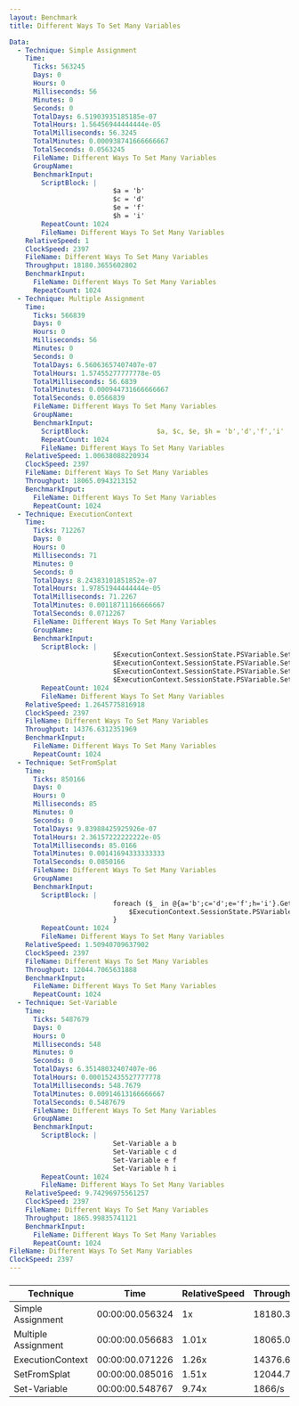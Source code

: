 ```yaml
---
layout: Benchmark
title: Different Ways To Set Many Variables

Data: 
  - Technique: Simple Assignment
    Time: 
      Ticks: 563245
      Days: 0
      Hours: 0
      Milliseconds: 56
      Minutes: 0
      Seconds: 0
      TotalDays: 6.51903935185185e-07
      TotalHours: 1.56456944444444e-05
      TotalMilliseconds: 56.3245
      TotalMinutes: 0.000938741666666667
      TotalSeconds: 0.0563245
      FileName: Different Ways To Set Many Variables
      GroupName: 
      BenchmarkInput: 
        ScriptBlock: |
                          $a = 'b'
                          $c = 'd'
                          $e = 'f'
                          $h = 'i'
        RepeatCount: 1024
        FileName: Different Ways To Set Many Variables
    RelativeSpeed: 1
    ClockSpeed: 2397
    FileName: Different Ways To Set Many Variables
    Throughput: 18180.3655602802
    BenchmarkInput: 
      FileName: Different Ways To Set Many Variables
      RepeatCount: 1024
  - Technique: Multiple Assignment
    Time: 
      Ticks: 566839
      Days: 0
      Hours: 0
      Milliseconds: 56
      Minutes: 0
      Seconds: 0
      TotalDays: 6.56063657407407e-07
      TotalHours: 1.57455277777778e-05
      TotalMilliseconds: 56.6839
      TotalMinutes: 0.000944731666666667
      TotalSeconds: 0.0566839
      FileName: Different Ways To Set Many Variables
      GroupName: 
      BenchmarkInput: 
        ScriptBlock:                 $a, $c, $e, $h = 'b','d','f','i'
        RepeatCount: 1024
        FileName: Different Ways To Set Many Variables
    RelativeSpeed: 1.00638088220934
    ClockSpeed: 2397
    FileName: Different Ways To Set Many Variables
    Throughput: 18065.0943213152
    BenchmarkInput: 
      FileName: Different Ways To Set Many Variables
      RepeatCount: 1024
  - Technique: ExecutionContext
    Time: 
      Ticks: 712267
      Days: 0
      Hours: 0
      Milliseconds: 71
      Minutes: 0
      Seconds: 0
      TotalDays: 8.24383101851852e-07
      TotalHours: 1.97851944444444e-05
      TotalMilliseconds: 71.2267
      TotalMinutes: 0.00118711166666667
      TotalSeconds: 0.0712267
      FileName: Different Ways To Set Many Variables
      GroupName: 
      BenchmarkInput: 
        ScriptBlock: |
                          $ExecutionContext.SessionState.PSVariable.Set('a', 'b')
                          $ExecutionContext.SessionState.PSVariable.Set('c', 'd')
                          $ExecutionContext.SessionState.PSVariable.Set('e', 'f')
                          $ExecutionContext.SessionState.PSVariable.Set('h', 'i')
        RepeatCount: 1024
        FileName: Different Ways To Set Many Variables
    RelativeSpeed: 1.2645775816918
    ClockSpeed: 2397
    FileName: Different Ways To Set Many Variables
    Throughput: 14376.6312351969
    BenchmarkInput: 
      FileName: Different Ways To Set Many Variables
      RepeatCount: 1024
  - Technique: SetFromSplat
    Time: 
      Ticks: 850166
      Days: 0
      Hours: 0
      Milliseconds: 85
      Minutes: 0
      Seconds: 0
      TotalDays: 9.83988425925926e-07
      TotalHours: 2.36157222222222e-05
      TotalMilliseconds: 85.0166
      TotalMinutes: 0.00141694333333333
      TotalSeconds: 0.0850166
      FileName: Different Ways To Set Many Variables
      GroupName: 
      BenchmarkInput: 
        ScriptBlock: |
                          foreach ($_ in @{a='b';c='d';e='f';h='i'}.GetEnumerator()) {
                              $ExecutionContext.SessionState.PSVariable.Set($_.Key, $_.Value)        
                          }
        RepeatCount: 1024
        FileName: Different Ways To Set Many Variables
    RelativeSpeed: 1.50940709637902
    ClockSpeed: 2397
    FileName: Different Ways To Set Many Variables
    Throughput: 12044.7065631888
    BenchmarkInput: 
      FileName: Different Ways To Set Many Variables
      RepeatCount: 1024
  - Technique: Set-Variable
    Time: 
      Ticks: 5487679
      Days: 0
      Hours: 0
      Milliseconds: 548
      Minutes: 0
      Seconds: 0
      TotalDays: 6.35148032407407e-06
      TotalHours: 0.000152435527777778
      TotalMilliseconds: 548.7679
      TotalMinutes: 0.00914613166666667
      TotalSeconds: 0.5487679
      FileName: Different Ways To Set Many Variables
      GroupName: 
      BenchmarkInput: 
        ScriptBlock: |
                          Set-Variable a b
                          Set-Variable c d
                          Set-Variable e f
                          Set-Variable h i
        RepeatCount: 1024
        FileName: Different Ways To Set Many Variables
    RelativeSpeed: 9.74296975561257
    ClockSpeed: 2397
    FileName: Different Ways To Set Many Variables
    Throughput: 1865.99835741121
    BenchmarkInput: 
      FileName: Different Ways To Set Many Variables
      RepeatCount: 1024
FileName: Different Ways To Set Many Variables
ClockSpeed: 2397
---
```



### 


|Technique          |Time           |RelativeSpeed|Throughput|
|-------------------|---------------|-------------|----------|
|Simple Assignment  |00:00:00.056324|1x           |18180.37/s|
|Multiple Assignment|00:00:00.056683|1.01x        |18065.09/s|
|ExecutionContext   |00:00:00.071226|1.26x        |14376.63/s|
|SetFromSplat       |00:00:00.085016|1.51x        |12044.71/s|
|Set-Variable       |00:00:00.548767|9.74x        |1866/s    |
